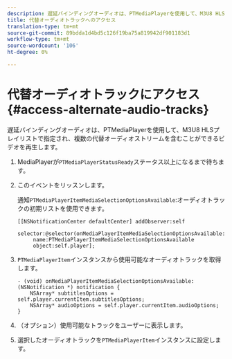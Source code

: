 ```yaml
---
description: 遅延バインディングオーディオは、PTMediaPlayerを使用して、M3U8 HLSプレイリストで指定され、複数の代替オーディオストリームを含むことができるビデオを再生します。
title: 代替オーディオトラックへのアクセス
translation-type: tm+mt
source-git-commit: 89bdda1d4bd5c126f19ba75a819942df901183d1
workflow-type: tm+mt
source-wordcount: '106'
ht-degree: 0%

---
```



# 代替オーディオトラックにアクセス{#access-alternate-audio-tracks}

遅延バインディングオーディオは、PTMediaPlayerを使用して、M3U8 HLSプレイリストで指定され、複数の代替オーディオストリームを含むことができるビデオを再生します。

1. MediaPlayerが`PTMediaPlayerStatusReady`ステータス以上になるまで待ちます。
1. このイベントをリッスンします。

   通知`PTMediaPlayerItemMediaSelectionOptionsAvailable`:オーディオトラックの初期リストを使用できます。

   ```
   [[NSNotificationCenter defaultCenter] addObserver:self 
        selector:@selector(onMediaPlayerItemMediaSelectionOptionsAvailable:) 
        name:PTMediaPlayerItemMediaSelectionOptionsAvailable  
        object:self.player];
   ```

1. `PTMediaPlayerItem`インスタンスから使用可能なオーディオトラックを取得します。

   ```
   - (void) onMediaPlayerItemMediaSelectionOptionsAvailable:(NSNotification *) notification { 
       NSArray* subtitlesOptions = self.player.currentItem.subtitlesOptions; 
       NSArray* audioOptions = self.player.currentItem.audioOptions; 
   }
   ```

1. （オプション）使用可能なトラックをユーザーに表示します。
1. 選択したオーディオトラックを`PTMediaPlayerItem`インスタンスに設定します。
